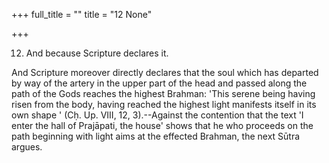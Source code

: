 +++
full_title = ""
title = "12 None"

+++


12. And because Scripture declares it.

And Scripture moreover directly declares that the soul which has departed by way of the artery in the upper part of the head and passed along the path of the Gods reaches the highest Brahman: 'This serene being having risen from the body, having reached the highest light manifests itself in its own shape ' (Cḥ. Up. VIII, 12, 3).--Against the contention that the text 'I enter the hall of Prajāpati, the house' shows that he who proceeds on the path beginning with light aims at the effected Brahman, the next Sūtra argues.

